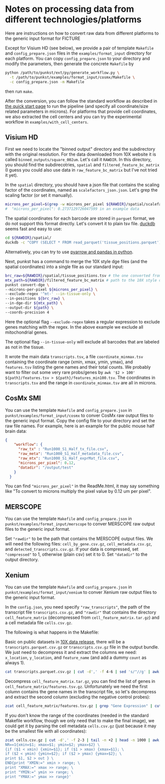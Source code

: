 # Notes on processing data from different technologies/platforms

Here are instructions on how to convert raw data from different platforms to the generic input format for FICTURE

Except for Visium HD (see below), we provide a pair of template `Makefile` and `config_prepare.json` files in the `examples/format_input` directory for each platform. You can copy `config_prepare.json` to your directory and modify the parameters, then generate the concrete `Makefile` by
```bash
python /path/to/punkst/ext/py/generate_workflow.py \
  -t /path/to/punkst/examples/format_input/cosmx/Makefile \
  -c config_prepare.json -m Makefile
```
then run `make`.

After the conversion, you can follow the standard workflow as described in [the quick start page](basic.md) to run the pipeline (and specify all coordinate/size related parameters in microns). For platforms that provide cell coordinates, we also extracted the cell centers and you can try the experimental workflow in `examples/with_cell_centers`.

## Visium HD

First we need to locate the "binned output" directory and the subdirectory with the original resolution. For the data downloaded from 10X website it is called `binned_outputs/square_002um`. Let's call it `RAWDIR`. In this directory, you should find the subdirecotries, `spatial` and `filtered_feature_bc_matrix` (I guess you could also use data in `raw_feature_bc_matrix` but I've not tried it yet).

In the `spatial` directory, you should have a json file that contains the scaling factor of the coordinates, named as `scalefactors_json.json`.
Let's grep the scaling factor (or set it manually).
```bash
microns_per_pixel=$(grep -w microns_per_pixel ${RAWDIR}/spatial/scalefactors_json.json | perl -lane '$_ =~ m/.*"microns_per_pixel": ([0-9.]+)/; print $1' )
#  "microns_per_pixel": 0.2737129726047599 in an example data
```

The spatial coordinates for each barcode are stored in `parguet` format, we do not support this format directly. Let's convert it to plain tsv file. [duckdb](https://duckdb.org/) seems fast and easy to use:

```bash
cd ${RAWDIR}/spatial/
duckdb -c "COPY (SELECT * FROM read_parquet('tissue_positions.parquet')) TO 'tissue_positions.tsv' (HEADER, DELIMITER '\t');"
```

Alternatively, you can try to use [pyarrow and pandas in python](https://pandas.pydata.org/docs/reference/api/pandas.read_parquet.html).


Next, punkst has a command to merge the 10X style dge files (and the spatial coordinates) into a single file as our standard input:

```bash
brc_raw=${RAWDIR}/spatial/tissue_positions.tsv # the one converted from parquet
mtx_path=${RAWDIR}/filtered_feature_bc_matrix # path to the 10X style dge files
punkst convert-dge \
--microns-per-pixel ${microns_per_pixel} \
--exclude-regex '^mt-' --in-tissue-only \
--in-positions ${brc_raw} \
--in-dge-dir ${mtx_path} \
--output-dir ${path} \
--coords-precision 4
```

Here the optional flag `--exclude-regex` takes a regular expression to exclude genes matching with the regex. In the above example we exclude all mitochondrial genes.

The optional flag `--in-tissue-only` will exclude all barcodes that are labeled as not in the tissue.

It wrote the main data `transcripts.tsv`, a file `coordinate_minmax.tsv` containing the coordinate range (xmin, xmax, ymin, ymax), and `features.tsv` listing the gene names and their total counts. We probably want to filter out some very rare probs/genes by `awk '$2 > 100' ${path}/features.tsv > ${path}/features_min100.tsv`. The coordinates in `transcripts.tsv` and the range in `coordinate_minmax.tsv` are all in microns.

## CosMx SMI

You can use the template `Makefile` and `config_prepare.json` in `punkst/examples/format_input/cosmx` to conver CosMx raw output files to the generic input format.
Copy the config file to your directory and set the raw file names. For example, here is an example for the public mouse half brain data:

```json
{
    "workflow": {
      "raw_tx" : "Run1000_S1_Half_tx_file.csv",
      "raw_meta": "Run1000_S1_Half_metadata_file.csv",
      "raw_mtx": "Run1000_S1_Half_exprMat_file.csv",
      "microns_per_pixel": 0.12,
      "datadir": "/output/test"
    }
  }
```

You can find `"microns_per_pixel"` in the ReadMe.html, it may say something like "To convert to microns multiply the pixel value by 0.12 um per pixel".

## MERSCOPE

You can use the template `Makefile` and `config_prepare.json` in `punkst/examples/format_input/merscope` to conver MERSCOPE raw output files to the generic input format.

Set `"rawdir"` to be the path that contains the MERSCOPE output files. We will need the following files: `cell_by_gene.csv.gz`, `cell_metadata.csv.gz`, and `detected_transcripts.csv.gz`. If your data is compressed, set `"compressed"` to 1, otherwise (plain csv) set it to 0.
Set `"datadir"` to the output directory.

## Xenium

You can use the template `Makefile` and `config_prepare.json` in `punkst/examples/format_input/xenium` to conver Xenium raw output files to the generic input format.

In the `config.json`, you need specify `"raw_transcripts"`, the path of the transcript file `transcripts.csv.gz`, and `"rawdir"` that contains the directory `cell_feature_matrix` (decompressed from `cell_feature_matrix.tar.gz`) and a cell metadata file `cells.csv.gz`.

The following is what happens in the Makefile:

Basic on public datasets in [10X data release](https://www.10xgenomics.com/datasets), there will be a `transcripts.parquet.csv.gz` or `transcripts.csv.gz` file in the output bundle. We just need to decompress it and extract the columns we need: `x_location`, `y_location`, and `feature_name` (and add a dummy `count` as always 1).

```bash
cat transcripts.parquet.csv.gz | cut -d',' -f 4-6 | sed 's/"//g' | awk -F',' -v OFS=$"\t" ' {print $2, $3, $1, "1"} ' > transcripts.tsv
```

Decompress `cell_feature_matrix.tar.gz`, you can find the list of genes in `cell_feature_matrix/features.tsv.gz`. Unfortunately we need the first column contains the gene names in the transcript file, so let's decompress and extract the second column (excluding the negative control probes):
```bash
zcat cell_feature_matrix/features.tsv.gz | grep "Gene Expression" | cut -f 2 > features.txt
```

If you don't know the range of the coordinates (needed in the standard Makefile workflow, though we only need that to make the final image), we could get it by parsing the cell metadata `cells.csv.gz` (just because it may be the smallest file with all coordinates):
```bash
zcat cells.csv.gz | cut -d',' -f 2-3 | tail -n +2 | head -n 1000 | awk -F',' -v OFS=$"\t" -v out="test_cell_centers.tsv" -v range="test_coord_range.txt" '\
NR==1{xmin=$1; xmax=$1; ymin=$2; ymax=$2} \
{if ($1 < xmin) {xmin=$1}; if ($1 > xmax) {xmax=$1}; \
if ($2 < ymin) {ymin=$2}; if ($2 > ymax) {ymax=$2}; \
print $1, $2 > out } \
END{print "XMIN:=" xmin > range; \
print "XMAX:=" xmax >> range; \
print "YMIN:=" ymin >> range; \
print "YMAX:=" ymax >> range}'
```
